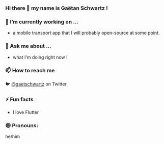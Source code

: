 ### Hi there 👋 my name is Gaëtan Schwartz !

### 🔭 I’m currently working on ...
-  a mobile transport app that I will probably open-source at some point.

### 💬 Ask me about ...
- what I'm doing right now !

### 📫 How to reach me 
 🐦 [@gaetschwartz](https://twitter.com/gaetschwartz) on Twitter

### ⚡ Fun facts
- I love Flutter

### 😄 Pronouns:
he/him




